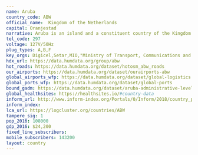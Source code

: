 ```yaml
---
name: Aruba
country_code: ABW
official_name:  Kingdom of the Netherlands
capital: Oranjestad
narrative: Aruba is an island and a constituent country of the Kingdom of the Netherlands in the southern Caribbean Sea, located about 1,600 kilometres (990 mi) west of the main part of the Lesser Antilles and 29 kilometres (18 mi) north of the coast of Venezuela. Aruba is one of the four countries that form the Kingdom of the Netherlands, along with the Netherlands, Curaçao, and Sint Maarten; the citizens of these countries are all Dutch nationals. Aruba has no administrative subdivisions, but, for census purposes, is divided into eight regions.
tel_code: 297
voltage: 127V/50Hz
plug_types: A,B,F
key_orgs: Digicel,Setar,MIO,"Ministry of Transport, Communications and Primary Sector",Microsoft Trinidad and Tobago
hdx_url: https://data.humdata.org/group/abw
hot_roads: https://data.humdata.org/dataset/hotosm_abw_roads
our_airports: https://data.humdata.org/dataset/ourairports-abw
global_airports_wfp: https://data.humdata.org/dataset/global-logistics
global_ports_wfp: https://data.humdata.org/dataset/global-ports
bound_gadm: https://data.humdata.org/dataset/aruba-administrative-level-0-national-boundary
global_healthsites: https://healthsites.io/#country-data
inform_url: http://www.inform-index.org/Portals/0/Inform/2018/country_profiles/ABW.pdf
inform_index:
lca_url: https://logcluster.org/countries/ABW
tampere_sig: 1
pop_2016: 108000
gdp_2016: $24,200
fixed_line_subscribers:
mobile_subscribers: 143200
layout: country
---
```

